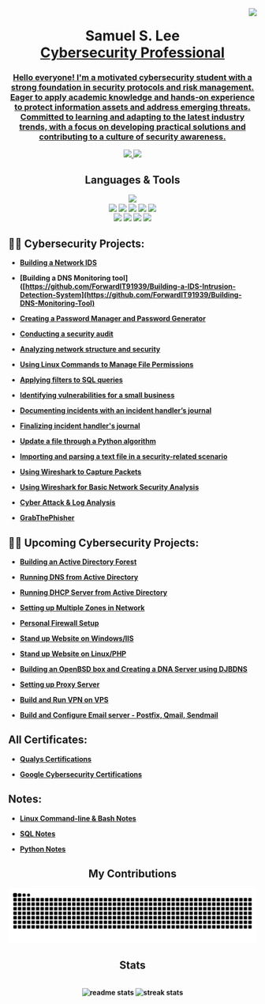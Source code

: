 <img align="right" src="https://visitor-badge.laobi.icu/badge?page_id=ForwardIT91939.ForwardIT91939" />

<h1 align="center">Samuel S. Lee <br/><a href="https://github.com/ForwardIT91939">Cybersecurity Professional</a> <a href="https://www.linkedin.com/in/samuel-l-6628552aa/"> </h1>

<h3 align="center">Hello everyone! I'm a motivated cybersecurity student with a strong foundation in security protocols and risk management. Eager to apply academic knowledge and hands-on experience to protect information assets and address emerging threats. Committed to learning and adapting to the latest industry trends, with a focus on developing practical solutions and contributing to a culture of security awareness. </h3>

<div align="center">
  <a href="mailto:samuel.lee547@gmail.com">
    <img src="https://img.shields.io/badge/Gmail-333333?style=for-the-badge&logo=gmail&logoColor=red" target="_blank" />
  </a>
  <a href="https://in.linkedin.com/in/samuel-l-6628552aa" target="_blank">
    <img src="https://img.shields.io/badge/LinkedIn-0077B5?style=for-the-badge&logo=linkedin&logoColor=white" target="_blank" />
  </a>
</div>

<h2 align="center"> Languages & Tools </h2>
<div align="center">
  <a href="https://skillicons.dev">
    <img src="https://skillicons.dev/icons?i=python,vscode,mysql" />
  </a>
</div>

<div align="center">
  <img src="https://img.shields.io/badge/-Wireshark-1679A7?&style=for-the-badge&logo=Wireshark&logoColor=white" />
  <img src="https://img.shields.io/badge/-Qualys-FF0000?&style=for-the-badge&logo=Qualys&logoColor=white" />
  <img src="https://img.shields.io/badge/-Suricata-EF3B2D?&style=for-the-badge&logo=Suricata&logoColor=white" />
  <img src="https://img.shields.io/badge/-Microsoft_Defender-00A4EF?&style=for-the-badge&logo=Microsoft&logoColor=white" />
  <img src="https://img.shields.io/badge/-Splunk-000000?&style=for-the-badge&logo=Splunk&logoColor=white" /> <br>
  <img src="https://img.shields.io/badge/-Windows-0078D4?style=for-the-badge&logo=windows&logoColor=white" />
  <img src="https://img.shields.io/badge/-Linux-FCC624?style=for-the-badge&logo=linux&logoColor=black" />
  <img src="https://img.shields.io/badge/-Kali%20Linux-000049?style=for-the-badge&logo=kali-linux&logoColor=white" />
  <img src="https://img.shields.io/badge/-Ubuntu%20Linux-E95420?style=for-the-badge&logo=ubuntu&logoColor=white" />


  
</div>

   
<h2>👨‍💻 Cybersecurity Projects:</h2>

- [<b>Building a Network IDS<b>](https://github.com/ForwardIT91939/Building-a-IDS-Intrusion-Detection-System)

- [<b>Building a DNS Monitoring tool<b>]([https://github.com/ForwardIT91939/Building-a-IDS-Intrusion-Detection-System](https://github.com/ForwardIT91939/Building-DNS-Monitoring-Tool)

- [<b>Creating a Password Manager and Password Generator<b>]([https://github.com/ForwardIT91939/Building-a-IDS-Intrusion-Detection-System](https://github.com/ForwardIT91939/Building-DNS-Monitoring-Tool))

- [<b>Conducting a security audit<b>](https://github.com/ForwardIT91939/Google-Cybersecurity-Course/tree/main/Play%20It%20Safe%20Manage%20Security%20Risks/Conducting%20A%20Security%20Audit)

- [<b>Analyzing network structure and security<b>](https://github.com/ForwardIT91939/Google-Cybersecurity-Course/tree/main/Connect%20and%20Protect%20Network%20Security)

- [<b>Using Linux Commands to Manage File Permissions<b>](https://github.com/ForwardIT91939/Google-Cybersecurity-Course/tree/main/Tools%20of%20the%20Trade%3ALinux%20and%20SQL/Using%20Linux%20Commands%20to%20Manage%20File%20Permissions)

- [<b>Applying filters to SQL queries<b>](https://github.com/ForwardIT91939/Google-Cybersecurity-Course/tree/main/Tools%20of%20the%20Trade%3ALinux%20and%20SQL/Apply%20filters%20to%20SQL%20queries) 

- [<b>Identifying vulnerabilities for a small business<b>](https://github.com/ForwardIT91939/Google-Cybersecurity-Course/tree/main/Asset%2C%20Threats%2C%20and%20Vulnerabilities/Analyze%20a%20vulnerable%20system%20for%20a%20small%20business)

- [<b>Documenting incidents with an incident handler’s journal<b>](https://github.com/ForwardIT91939/Google-Cybersecurity-Course/tree/main/Sound%20the%20Alarm:%20Detection%20and%20Response/Document%20an%20incident%20with%20handler's%20journal) 

- [<b>Finalizing incident handler's journal<b>](https://github.com/ForwardIT91939/Google-Cybersecurity-Course/tree/main/Sound%20the%20Alarm:%20Detection%20and%20Response/Finalize%20incident%20handler's%20journal)

- [<b>Update a file through a Python algorithm<b>](https://github.com/ForwardIT91939/Google-Cybersecurity-Course/tree/main/Automate%20Cybersecurity%20Tasks%20with%20Python/Update%20a%20file%20through%20a%20Python%20Algorithm)

- [<b>Importing and parsing a text file in a security-related scenario<b>]()

- [<b>Using Wireshark to Capture Packets<b>](https://github.com/ForwardIT91939/Wireshark-Capture-Packets)

- [<b>Using Wireshark for Basic Network Security Analysis<b>](https://github.com/ForwardIT91939/Wireshark-for-Basic-Network-Security-Analysis)

- [<b>Cyber Attack & Log Analysis<b>](https://github.com/ForwardIT91939/Cyber-Attack-Log-Analysis)

- [<b>GrabThePhisher<b>](https://github.com/ForwardIT91939/GrabThePhisher)

 <h2>👨‍💻 Upcoming Cybersecurity Projects:</h2>

- [<b>Building an Active Directory Forest<b>]()
 
- [<b>Running DNS from Active Directory<b>]()
   
- [<b>Running DHCP Server from Active Directory<b>]()
     
- [<b>Setting up Multiple Zones in Network<b>]()

- [<b>Personal Firewall Setup<b>]()

- [<b>Stand up Website on Windows/IIS<b>]()

- [<b>Stand up Website on Linux/PHP<b>]()

- [<b>Building an OpenBSD box and Creating a DNA Server using DJBDNS<b>]()

- [<b>Setting up Proxy Server<b>]()

- [<b>Build and Run VPN on VPS<b>]()

- [<b>Build and Configure Email server - Postfix, Qmail, Sendmail<b>]()


<h2> All Certificates:</h2>

- [<b>Qualys Certifications<b>](https://github.com/ForwardIT91939/Qualys-Certificates)
  
- [<b>Google Cybersecurity Certifications<b>](https://github.com/ForwardIT91939/Google-Cybersecurity-Course/tree/main/All%20Certificates)


<h2> Notes:</h2>

- [<b>Linux Command-line & Bash Notes<b>](https://github.com/ForwardIT91939/Google-Cybersecurity-Course/blob/main/Tools%20of%20the%20Trade%3ALinux%20and%20SQL/Linux%20Command-Bash%20Notes.txt)

- [<b>SQL Notes<b>](https://github.com/ForwardIT91939/Google-Cybersecurity-Course/blob/main/Tools%20of%20the%20Trade:Linux%20and%20SQL/SQL%20Notes.txt)

- [<b>Python Notes<b>](https://github.com/ForwardIT91939/Personal-Python-Study)

<div align="center">
  <h2> My Contributions </h2> 
  <img alt="snake eating my contributions" src="https://raw.githubusercontent.com/ForwardIT91939/ForwardIT91939/output/github-contribution-grid-snake-dark.svg" />

</div>

<h2 align="center"> Stats </h2>
<br>
<div align=center>
  <img width=390 src="https://github-readme-stats.vercel.app/api?username=ForwardIT91939&count_private=true&show_icons=true&theme=react&rank_icon=github&border_radius=10" alt="readme stats"/>
  <img width=390 src="https://streak-stats.demolab.com/?user=ForwardIT91939&count_private-true&theme=react&border_radius=10" alt="streak stats"/>
</div>


